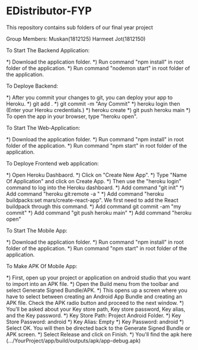 # EDistributor-FYP
This repository contains sub folders of our final year project 

Group Members:
Muskan(1812125)
Harmeet Jot(1812150)

To Start The Backend Application:

*) Download the application folder.
*) Run command "npm install" in root folder of the application.
*) Run command "nodemon start" in root folder of the application.

To Deploye Backend:

*) After you commit your changes to git, you can deploy your app to Heroku.
*) git add .
*) git commit -m "Any Commit"
*) heroku login then (Enter your Heroku credentials.)
*) heroku create
*) git push heroku main
*) To open the app in your browser, type "heroku open".




To Start The Web-Application:

*) Download the application folder.
*) Run command "npm install" in root folder of the application.
*) Run command "npm start" in root folder of the application.

To Deploye Frontend web application:

*) Open Heroku Dashbaord.
*) Click on "Create New App".
*) Type "Name Of Application" and click on Create App.
*) Then use the "heroku login" command to log into the Heroku dashboard.
*) Add command "git init"
*) Add command "heroku git:remote -a <app-name>"
*) Add command "heroku buildpacks:set mars/create-react-app". We first need to add the React buildpack through this command.
*) Add command git commit -am "my commit"
*) Add command "git push heroku main"
*) Add command "heroku open"




To Start The Mobile App:

*) Download the application folder.
*) Run command "npm install" in root folder of the application.
*) Run command "npm start" in root folder of the application.

To Make APK Of Mobile App:

*) First, open up your project or application on android studio that you want to import into an APK file.
*) Open the Build menu from the toolbar and select Generate Signed Bundle/APK.
*) This opens up a screen where you have to select between creating an Android App Bundle and creating an APK file. 
   Check the APK radio button and proceed to the next window.
*) You’ll be asked about your Key store path, Key store password, Key alias, and the Key password.
	*) Key Store Path: Project Android Folder.
	*) Key Store Password: android
	*) Key Alias: Empty
	*) Key Password: android
*) Select OK. You will then be directed back to the Generate Signed Bundle or APK screen.
*) Select Release and click on Finish.
*) You'll find the apk here (.../YourProject/app/build/outputs/apk/app-debug.apk)
